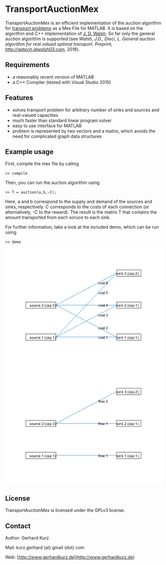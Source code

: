 TransportAuctionMex
===================

TransportAuctionMex is an efficient implementation of the auction algorithm for [transport problems](https://en.wikipedia.org/wiki/Transportation_theory_(mathematics)) as a Mex File for MATLAB. It is based on the algorithm and C++ implementation of [J. D. Walsh](http://gatech.jdwalsh03.com/coding.html). So far only the general auction algorithm is supported (see *Walsh, J.D., Dieci, L. General auction algorithm for real valued optimal transport. Preprint, http://gatech.jdwalsh03.com, 2016*). 

Requirements
------------

  * a reasonably recent version of MATLAB
  * a C++ Compiler (tested with Visual Studio 2015)

Features
--------

  * solves transport problem for arbitrary number of sinks and sources and real-valued capacities
  * much faster than standard linear program solver
  * easy to use interface for MATLAB
  * problem is represented by two vectors and a matrix, which avoids the need for complicated graph data structures

Example usage
-------------
First, compile the mex file by calling

	>> compile

Then, you can run the auction algorithm using

	>> T = auction(a,b,-C);

Here, a and b correspond to the supply and demand of the sources and sinks, respectively. C corresponds to the costs of each connection (or alternatively, -C to the reward). The result is the matrix T that contains the amount transported from each soruce to each sink.

For further information, take a look at the included demo, which can be run using

	>> demo

![demo1](demo1.png)
![demo2](demo2.png)

License
-------

TransportAuctionMex is licensed under the GPLv3 license.

Contact
-------

Author: Gerhard Kurz

Mail: kurz.gerhard (at) gmail (dot) com

Web: [http://www.gerhardkurz.de](http://www.gerhardkurz.de)


